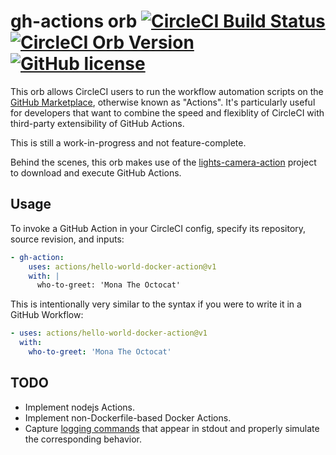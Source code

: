 # gh-actions orb [![CircleCI Build Status](https://circleci.com/gh/aengelberg/gh-actions-orb.svg?style=shield "CircleCI Build Status")](https://circleci.com/gh/aengelberg/gh-actions-orb) [![CircleCI Orb Version](https://img.shields.io/badge/endpoint.svg?url=https://badges.circleci.io/orb/aengelberg/gh-actions)](https://circleci.com/orbs/registry/orb/aengelberg/gh-actions-orb) [![GitHub license](https://img.shields.io/badge/license-Apache-blue.svg)](https://raw.githubusercontent.com/aengelberg/gh-actions-orb/master/LICENSE)

This orb allows CircleCI users to run the workflow automation scripts on the [GitHub Marketplace](https://github.com/marketplace?type=actions), otherwise known as "Actions". It's particularly useful for developers that want to combine the speed and flexiblity of CircleCI with third-party extensibility of GitHub Actions.

This is still a work-in-progress and not feature-complete.

Behind the scenes, this orb makes use of the [lights-camera-action](https://github.com/aengelberg/lights-camera-action) project to download and execute GitHub Actions.

## Usage

To invoke a GitHub Action in your CircleCI config, specify its repository, source revision, and inputs:

```yaml
- gh-action:
    uses: actions/hello-world-docker-action@v1
    with: |
      who-to-greet: 'Mona The Octocat'
```

This is intentionally very similar to the syntax if you were to write it in a GitHub Workflow:

```yaml
- uses: actions/hello-world-docker-action@v1
  with:
    who-to-greet: 'Mona The Octocat'
```

## TODO

* Implement nodejs Actions.
* Implement non-Dockerfile-based Docker Actions.
* Capture [logging commands](https://help.github.com/en/actions/automating-your-workflow-with-github-actions/development-tools-for-github-actions#logging-commands) that appear in stdout and properly simulate the corresponding behavior.